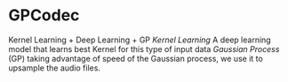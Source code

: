 # GPCodec
Kernel Learning + Deep Learning + GP
*Kernel Learning*
A deep learning model that learns best Kernel for this type of input data
*Gaussian Process* (GP)
taking advantage of speed of the Gaussian process, we use it to upsample the audio files.
